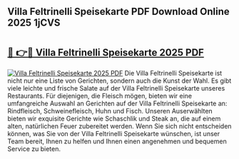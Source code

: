 ## Villa Feltrinelli Speisekarte PDF Download Online 2025 1jCVS

# <h2><a href="http://gcc0lam.nevu.top/?p=Villa+Feltrinelli+Speisekarte">🔗 👉🔴 Villa Feltrinelli Speisekarte 2025 PDF</a></h2>

[![Villa Feltrinelli Speisekarte 2025 PDF](https://i.imgur.com/dBaPXMq.png)](http://gcc0lam.nevu.top/?p=Villa+Feltrinelli+Speisekarte)
Die Villa Feltrinelli Speisekarte ist nicht nur eine Liste von Gerichten, sondern auch die Kunst der Wahl. Es gibt viele leichte und frische Salate auf der Villa Feltrinelli Speisekarte unseres Restaurants. Für diejenigen, die Fleisch mögen, bieten wir eine umfangreiche Auswahl an Gerichten auf der Villa Feltrinelli Speisekarte an: Rindfleisch, Schweinefleisch, Huhn und Fisch. Unseren Auserwählten bieten wir exquisite Gerichte wie Schaschlik und Steak an, die auf einem alten, natürlichen Feuer zubereitet werden. Wenn Sie sich nicht entscheiden können, was Sie von der Villa Feltrinelli Speisekarte wünschen, ist unser Team bereit, Ihnen zu helfen und Ihnen einen angenehmen und bequemen Service zu bieten.
